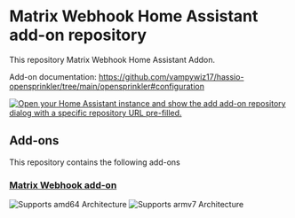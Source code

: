 # Matrix Webhook Home Assistant add-on repository

This repository Matrix Webhook Home Assistant Addon.

Add-on documentation: <https://github.com/vampywiz17/hassio-opensprinkler/tree/main/opensprinkler#configuration>

[![Open your Home Assistant instance and show the add add-on repository dialog with a specific repository URL pre-filled.](https://my.home-assistant.io/badges/supervisor_add_addon_repository.svg)](https://my.home-assistant.io/redirect/supervisor_add_addon_repository/?repository_url=https%3A%2F%2Fgithub.com%2Fvampywiz17%2Fhassio-opensprinkler)

## Add-ons

This repository contains the following add-ons

### [Matrix Webhook add-on](./opensprinkler)

![Supports amd64 Architecture][amd64-shield]
![Supports armv7 Architecture][armv7-shield]

[amd64-shield]: https://img.shields.io/badge/amd64-yes-green.svg
[armv7-shield]: https://img.shields.io/badge/armv7-yes-green.svg
